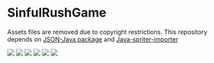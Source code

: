 # SinfulRushGame
Assets files are removed due to copyright restrictions.
This repository depends on [JSON-Java package](https://github.com/stleary/JSON-java) and [Java-spriter-importer](https://github.com/Trixt0r/spriter)

<img src="screenshots/img1.jpg"> <img src="screenshots/img2.jpg">
<img src="screenshots/img3.jpg"> <img src="screenshots/img4.jpg">
<img src="screenshots/img5.jpg"> <img src="screenshots/img6.jpg">